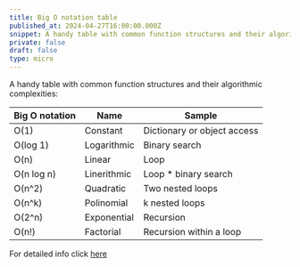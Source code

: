 ```yaml
---
title: Big O notation table 
published_at: 2024-04-27T16:00:00.000Z
snippet: A handy table with common function structures and their algorithmic complexities
private: false
draft: false
type: micro
---
```


A handy table with common function structures and their algorithmic complexities:

| Big O notation | Name | Sample |
|----------------|------|--------|
| O(1) | Constant | Dictionary or object access |
| O(log 1) | Logarithmic | Binary search |
| O(n) | Linear | Loop |
| O(n log n) | Linerithmic | Loop * binary search |
| O(n^2) | Quadratic | Two nested loops |
| O(n^k) | Polinomial | k nested loops |
| O(2^n) | Exponential | Recursion |
| O(n!) | Factorial | Recursion within a loop |

For detailed info click [here](https://dgaubert.dev/blog/algorithm-complexity)